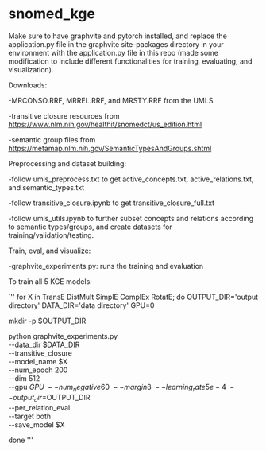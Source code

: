 # snomed_kge

Make sure to have graphvite and pytorch installed, and replace the application.py file in the graphvite site-packages directory in your environment with the application.py file in this repo (made some modification to include different functionalities for training, evaluating, and visualization).

Downloads:

-MRCONSO.RRF, MRREL.RRF, and MRSTY.RRF from the UMLS

-transitive closure resources from https://www.nlm.nih.gov/healthit/snomedct/us_edition.html

-semantic group files from https://metamap.nlm.nih.gov/SemanticTypesAndGroups.shtml

Preprocessing and dataset building:

-follow umls_preprocess.txt to get active_concepts.txt, active_relations.txt, and semantic_types.txt

-follow transitive_closure.ipynb to get transitive_closure_full.txt

-follow umls_utils.ipynb to further subset concepts and relations according to semantic types/groups, and create datasets for training/validation/testing.


Train, eval, and visualize:

-graphvite_experiments.py: runs the training and evaluation

To train all 5 KGE models:

`''
for X in TransE DistMult SimplE ComplEx RotatE; do
  OUTPUT_DIR='output directory'
  DATA_DIR='data directory'
  GPU=0

  mkdir -p $OUTPUT_DIR

  python graphvite_experiments.py \
    --data_dir $DATA_DIR \
    --transitive_closure \
    --model_name $X \
    --num_epoch 200 \
    --dim 512 \
    --gpu $GPU \
    --num_negative 60 \
    --margin 8 \
    --learning_rate 5e-4 \
	--output_dir=$OUTPUT_DIR \
    --per_relation_eval \
    --target both \
    --save_model $X
    
done
'''



